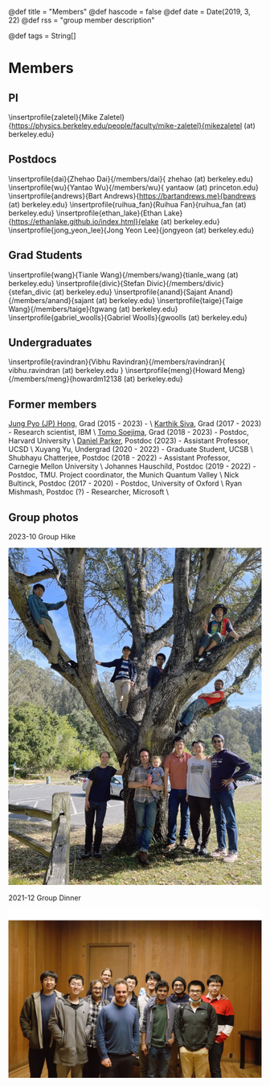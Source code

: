 @def title = "Members"
@def hascode = false
@def date = Date(2019, 3, 22)
@def rss = "group member description"

@def tags = String[]

# Members

## PI

\insertprofile{zaletel}{Mike Zaletel}{https://physics.berkeley.edu/people/faculty/mike-zaletel}{mikezaletel (at) berkeley.edu}

## Postdocs

\insertprofile{dai}{Zhehao Dai}{/members/dai}{ zhehao (at) berkeley.edu}
\insertprofile{wu}{Yantao Wu}{/members/wu}{ yantaow (at) princeton.edu}
\insertprofile{andrews}{Bart Andrews}{https://bartandrews.me}{bandrews (at) berkeley.edu}
\insertprofile{ruihua_fan}{Ruihua Fan}{ruihua_fan (at) berkeley.edu}
\insertprofile{ethan_lake}{Ethan Lake}{https://ethanlake.github.io/index.html}{elake (at) berkeley.edu}
\insertprofile{jong_yeon_lee}{Jong Yeon Lee}{jongyeon (at) berkeley.edu}

## Grad Students

\insertprofile{wang}{Tianle Wang}{/members/wang}{tianle_wang (at) berkeley.edu}
\insertprofile{divic}{Stefan Divic}{/members/divic}{stefan_divic (at) berkeley.edu}
\insertprofile{anand}{Sajant Anand}{/members/anand}{sajant (at) berkeley.edu}
\insertprofile{taige}{Taige Wang}{/members/taige}{tgwang (at) berkeley.edu}
\insertprofile{gabriel_woolls}{Gabriel Woolls}{gwoolls (at) berkeley.edu}

## Undergraduates

\insertprofile{ravindran}{Vibhu Ravindran}{/members/ravindran}{ vibhu.ravindran (at) berkeley.edu }
\insertprofile{meng}{Howard Meng}{/members/meng}{howardm12138 (at) berkeley.edu}

## Former members

<!---
[link to xyz mini-website?](/members/xyz)
-->
[Jung Pyo (JP) Hong](/members/hong), Grad (2015 - 2023) - \\
[Karthik Siva](https://ksksks1.github.io/), Grad (2017 - 2023) - Research scientist, IBM \\
[Tomo Soejima](https://tomohiro-soejima.github.io/), Grad (2018 - 2023) - Postdoc, Harvard University \\
[Daniel Parker](https://danielericparker.github.io/), Postdoc (2023) - Assistant Professor, UCSD \\
Xuyang Yu, Undergrad (2020 - 2022) - Graduate Student, UCSB \\
Shubhayu Chatterjee, Postdoc (2018 - 2022) - Assistant Professor, Carnegie Mellon University \\
Johannes Hauschild, Postdoc (2019 - 2022) - Postdoc, TMU. Project coordinator, the Munich Quantum Valley \\
Nick Bultinck, Postdoc (2017 - 2020) - Postdoc, University of Oxford \\
Ryan Mishmash, Postdoc (?) - Researcher, Microsoft \\

## Group photos

2023-10 Group Hike

![2023-10-31](/assets/group_photo_103123.jpg)

2021-12 Group Dinner

![2021-12-13](/assets/group_photo_121321.jpg)
